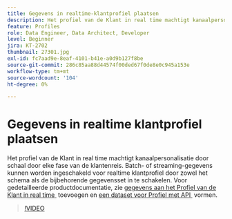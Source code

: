 ```yaml
---
title: Gegevens in realtime-klantprofiel plaatsen
description: Het profiel van de Klant in real time machtigt kanaalpersonalisatie door schaal door elke fase van de klantenreis. Batch- of streaming-gegevens kunnen worden ingeschakeld voor het realtime klantprofiel door zowel het schema als de bijbehorende gegevensset in te schakelen.
feature: Profiles
role: Data Engineer, Data Architect, Developer
level: Beginner
jira: KT-2702
thumbnail: 27301.jpg
exl-id: fc7aad9e-8eaf-4101-b41e-a0d9b127f8be
source-git-commit: 286c85aa88d44574f00ded67f0de8e0c945a153e
workflow-type: tm+mt
source-wordcount: '104'
ht-degree: 0%

---
```


# Gegevens in realtime klantprofiel plaatsen

Het profiel van de Klant in real time machtigt kanaalpersonalisatie door schaal door elke fase van de klantenreis. Batch- of streaming-gegevens kunnen worden ingeschakeld voor realtime klantprofiel door zowel het schema als de bijbehorende gegevensset in te schakelen. Voor gedetailleerde productdocumentatie, zie [&#x200B; gegevens aan het Profiel van de Klant in real time &#x200B;](https://experienceleague.adobe.com/docs/experience-platform/profile/tutorials/add-profile-data.html?lang=nl-NL) toevoegen en [&#x200B; een dataset voor Profiel met API &#x200B;](https://experienceleague.adobe.com/docs/experience-platform/profile/tutorials/dataset-configuration.html?lang=nl-NL) vormen.

>[!VIDEO](https://video.tv.adobe.com/v/27301?learn=on&enablevpops)
